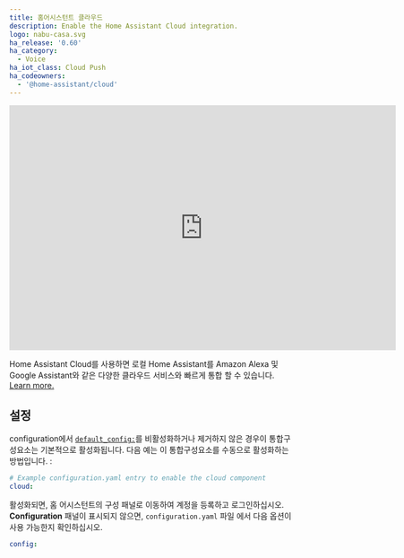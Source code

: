 ```yaml
---
title: 홈어시스턴트 클라우드
description: Enable the Home Assistant Cloud integration.
logo: nabu-casa.svg
ha_release: '0.60'
ha_category:
  - Voice
ha_iot_class: Cloud Push
ha_codeowners:
  - '@home-assistant/cloud'
---
```


<iframe width="690" height="437" src="https://www.youtube.com/embed/tXjihKy7uvQ" frameborder="0" allow="accelerometer; autoplay; encrypted-media; gyroscope; picture-in-picture" allowfullscreen></iframe>

Home Assistant Cloud를 사용하면 로컬 Home Assistant를 Amazon Alexa 및 Google Assistant와 같은 다양한 클라우드 서비스와 빠르게 통합 할 수 있습니다. [Learn more.](/cloud)

## 설정

configuration에서 [`default_config:`](https://www.home-assistant.io/integrations/default_config/)를 비활성화하거나 제거하지 않은 경우이 통합구성요소는 기본적으로 활성화됩니다.  다음 예는 이 통합구성요소를 수동으로 활성화하는 방법입니다. :

```yaml
# Example configuration.yaml entry to enable the cloud component
cloud:
```

활성화되면, 홈 어시스턴트의 구성 패널로 이동하여 계정을 등록하고 로그인하십시오. **Configuration** 패널이 표시되지 않으면, `configuration.yaml` 파일 에서 다음 옵션이 사용 가능한지 확인하십시오.

```yaml
config:
```
